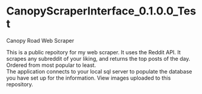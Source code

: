 # CanopyScraperInterface_0.1.0.0_Test
Canopy Road Web Scraper

This is a public repoitory for my web scraper. It uses the Reddit API. It scrapes any subreddit of your liking, and returns the top posts of the day. Ordered from most popular to least. <br>
The application connects to your local sql server to populate the database you have set up for the information. View images uploaded to this repository.
